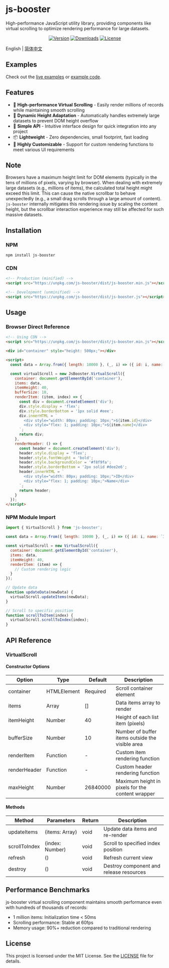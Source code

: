 # js-booster

High-performance JavaScript utility library, providing components like virtual scrolling to optimize rendering performance for large datasets.

<p align="center">
  <a href="https://www.npmjs.com/package/js-booster"><img src="https://img.shields.io/npm/v/js-booster.svg" alt="Version"></a>
  <a href="https://www.npmjs.com/package/js-booster"><img src="https://img.shields.io/npm/dm/js-booster.svg" alt="Downloads"></a>
  <a href="https://github.com/cg-zhou/js-booster/blob/main/LICENSE"><img src="https://img.shields.io/npm/l/js-booster.svg" alt="License"></a>
</p>

English | [简体中文](./README.md)

## Examples

Check out the [live examples](https://cg-zhou.github.io/js-booster/examples) or [example code](https://github.com/cg-zhou/js-booster/tree/main/examples).

## Features

- 🚀 **High-performance Virtual Scrolling** - Easily render millions of records while maintaining smooth scrolling
- 🔄 **Dynamic Height Adaptation** - Automatically handles extremely large datasets to prevent DOM height overflow
- 🎯 **Simple API** - Intuitive interface design for quick integration into any project
- 📦 **Lightweight** - Zero dependencies, small footprint, fast loading
- 🔧 **Highly Customizable** - Support for custom rendering functions to meet various UI requirements

## Note

Browsers have a maximum height limit for DOM elements (typically in the tens of millions of pixels, varying by browser). When dealing with extremely large datasets (e.g., millions of items), the calculated total height might exceed this limit. This can cause the native scrollbar to behave unexpectedly (e.g., a small drag scrolls through a large amount of content). `js-booster` internally mitigates this rendering issue by scaling the content height, but the scrollbar interaction experience may still be affected for such massive datasets.

## Installation

### NPM

```bash
npm install js-booster
```

### CDN

```html
<!-- Production (minified) -->
<script src="https://unpkg.com/js-booster/dist/js-booster.min.js"></script>

<!-- Development (unminified) -->
<script src="https://unpkg.com/js-booster/dist/js-booster.js"></script>
```

## Usage

### Browser Direct Reference

```html
<!-- Using CDN -->
<script src="https://unpkg.com/js-booster/dist/js-booster.min.js"></script>

<div id="container" style="height: 500px;"></div>

<script>
  const data = Array.from({ length: 10000 }, (_, i) => ({ id: i, name: `Item ${i}` }));

  const virtualScroll = new JsBooster.VirtualScroll({
    container: document.getElementById('container'),
    items: data,
    itemHeight: 40,
    bufferSize: 10,
    renderItem: (item, index) => {
      const div = document.createElement('div');
      div.style.display = 'flex';
      div.style.borderBottom = '1px solid #eee';
      div.innerHTML = `
        <div style="width: 80px; padding: 10px;">${item.id}</div>
        <div style="flex: 1; padding: 10px;">${item.name}</div>
      `;
      return div;
    },
    renderHeader: () => {
      const header = document.createElement('div');
      header.style.display = 'flex';
      header.style.fontWeight = 'bold';
      header.style.backgroundColor = '#f8f9fa';
      header.style.borderBottom = '2px solid #dee2e6';
      header.innerHTML = `
        <div style="width: 80px; padding: 10px;">ID</div>
        <div style="flex: 1; padding: 10px;">Name</div>
      `;
      return header;
    }
  });
</script>
```

### NPM Module Import

```javascript
import { VirtualScroll } from 'js-booster';

const data = Array.from({ length: 10000 }, (_, i) => ({ id: i, name: `Item ${i}` }));

const virtualScroll = new VirtualScroll({
  container: document.getElementById('container'),
  items: data,
  itemHeight: 40,
  renderItem: (item) => {
    // Custom rendering logic
  }
});

// Update data
function updateData(newData) {
  virtualScroll.updateItems(newData);
}

// Scroll to specific position
function scrollToItem(index) {
  virtualScroll.scrollToIndex(index);
}
```

## API Reference

### VirtualScroll

#### Constructor Options

| Option | Type | Default | Description |
|-----|------|-------|------|
| container | HTMLElement | Required | Scroll container element |
| items | Array | [] | Data items array to render |
| itemHeight | Number | 40 | Height of each list item (pixels) |
| bufferSize | Number | 10 | Number of buffer items outside the visible area |
| renderItem | Function | - | Custom item rendering function |
| renderHeader | Function | - | Custom header rendering function |
| maxHeight | Number | 26840000 | Maximum height in pixels for the content wrapper |

#### Methods

| Method | Parameters | Return | Description |
|-----|------|-------|------|
| updateItems | (items: Array) | void | Update data items and re-render |
| scrollToIndex | (index: Number) | void | Scroll to specified index position |
| refresh | () | void | Refresh current view |
| destroy | () | void | Destroy component and release resources |

## Performance Benchmarks

js-booster virtual scrolling component maintains smooth performance even with hundreds of thousands of records:

- 1 million items: Initialization time < 50ms
- Scrolling performance: Stable at 60fps
- Memory usage: 90%+ reduction compared to traditional rendering


## License

This project is licensed under the MIT License. See the [LICENSE](LICENSE) file for details.

